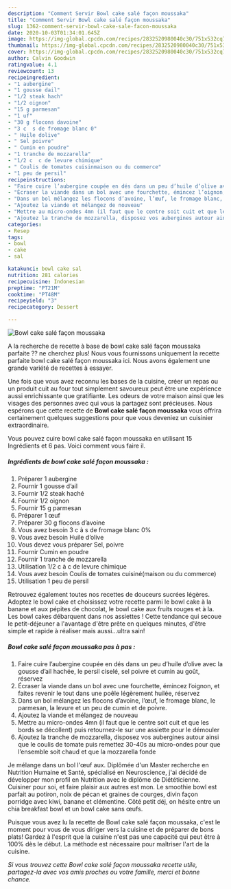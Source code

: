 ```yaml
---
description: "Comment Servir Bowl cake salé façon moussaka"
title: "Comment Servir Bowl cake salé façon moussaka"
slug: 1362-comment-servir-bowl-cake-sale-facon-moussaka
date: 2020-10-03T01:34:01.645Z
image: https://img-global.cpcdn.com/recipes/2832520980040c30/751x532cq70/bowl-cake-sale-facon-moussaka-photo-principale-de-la-recette.jpg
thumbnail: https://img-global.cpcdn.com/recipes/2832520980040c30/751x532cq70/bowl-cake-sale-facon-moussaka-photo-principale-de-la-recette.jpg
cover: https://img-global.cpcdn.com/recipes/2832520980040c30/751x532cq70/bowl-cake-sale-facon-moussaka-photo-principale-de-la-recette.jpg
author: Calvin Goodwin
ratingvalue: 4.1
reviewcount: 13
recipeingredient:
- "1 aubergine"
- "1 gousse dail"
- "1/2 steak hach"
- "1/2 oignon"
- "15 g parmesan"
- "1 uf"
- "30 g flocons davoine"
- "3 c  s de fromage blanc 0"
- " Huile dolive"
- " Sel poivre"
- " Cumin en poudre"
- "1 tranche de mozzarella"
- "1/2 c  c de levure chimique"
- " Coulis de tomates cuisinmaison ou du commerce"
- "1 peu de persil"
recipeinstructions:
- "Faire cuire l’aubergine coupée en dés dans un peu d’huile d’olive avec la gousse d’ail hachée, le persil ciselé, sel poivre et cumin au goût, réservez"
- "Écraser la viande dans un bol avec une fourchette, émincez l’oignon, et faites revenir le tout dans une poêle légèrement huilée, réservez"
- "Dans un bol mélangez les flocons d’avoine, l’œuf, le fromage blanc, le parmesan, la levure et un peu de cumin et de poivre."
- "Ajoutez la viande et mélangez de nouveau"
- "Mettre au micro-ondes 4mn (il faut que le centre soit cuit et que les bords se décollent) puis retournez-le sur une assiette pour le démouler"
- "Ajoutez la tranche de mozzarella, disposez vos aubergines autour ainsi que le coulis de tomate puis remettez 30-40s au micro-ondes pour que l’ensemble soit chaud et que la mozzarella fonde"
categories:
- Resep
tags:
- bowl
- cake
- sal

katakunci: bowl cake sal 
nutrition: 281 calories
recipecuisine: Indonesian
preptime: "PT21M"
cooktime: "PT48M"
recipeyield: "3"
recipecategory: Dessert

---
```



![Bowl cake salé façon moussaka](https://img-global.cpcdn.com/recipes/2832520980040c30/751x532cq70/bowl-cake-sale-facon-moussaka-photo-principale-de-la-recette.jpg)

A la recherche de recette à base de bowl cake salé façon moussaka parfaite ?? ne cherchez plus! Nous vous fournissons uniquement la recette parfaite bowl cake salé façon moussaka ici. Nous avons également une grande variété de recettes à essayer.

Une fois que vous avez reconnu les bases de la cuisine, créer un repas ou un produit cuit au four tout simplement savoureux peut être une expérience aussi enrichissante que gratifiante. Les odeurs de votre maison ainsi que les visages des personnes avec qui vous la partagez sont précieuses. Nous espérons que cette recette de <strong> Bowl cake salé façon moussaka </strong> vous offrira certainement quelques suggestions pour que vous deveniez un cuisinier extraordinaire.

<!--inarticleads1-->

Vous pouvez cuire bowl cake salé façon moussaka en utilisant 15 Ingrédients et 6 pas. Voici comment vous faire il.

##### Ingrédients de bowl cake salé façon moussaka :

1. Préparer 1 aubergine
1. Fournir 1 gousse d’ail
1. Fournir 1/2 steak haché
1. Fournir 1/2 oignon
1. Fournir 15 g parmesan
1. Préparer 1 œuf
1. Préparer 30 g flocons d’avoine
1. Vous avez besoin 3 c à s de fromage blanc 0%
1. Vous avez besoin  Huile d’olive
1. Vous devez vous préparer  Sel, poivre
1. Fournir  Cumin en poudre
1. Fournir 1 tranche de mozzarella
1. Utilisation 1/2 c à c de levure chimique
1. Vous avez besoin  Coulis de tomates cuisiné(maison ou du commerce)
1. Utilisation 1 peu de persil


Retrouvez également toutes nos recettes de douceurs sucrées légères. Adoptez le bowl cake et choisissez votre recette parmi le bowl cake à la banane et aux pépites de chocolat, le bowl cake aux fruits rouges et à la. Les bowl cakes débarquent dans nos assiettes ! Cette tendance qui secoue le petit-déjeuner a l&#39;avantage d&#39;être prête en quelques minutes, d&#39;être simple et rapide à réaliser mais aussi…ultra sain! 

<!--inarticleads2-->

##### Bowl cake salé façon moussaka pas à pas :

1. Faire cuire l’aubergine coupée en dés dans un peu d’huile d’olive avec la gousse d’ail hachée, le persil ciselé, sel poivre et cumin au goût, réservez
1. Écraser la viande dans un bol avec une fourchette, émincez l’oignon, et faites revenir le tout dans une poêle légèrement huilée, réservez
1. Dans un bol mélangez les flocons d’avoine, l’œuf, le fromage blanc, le parmesan, la levure et un peu de cumin et de poivre.
1. Ajoutez la viande et mélangez de nouveau
1. Mettre au micro-ondes 4mn (il faut que le centre soit cuit et que les bords se décollent) puis retournez-le sur une assiette pour le démouler
1. Ajoutez la tranche de mozzarella, disposez vos aubergines autour ainsi que le coulis de tomate puis remettez 30-40s au micro-ondes pour que l’ensemble soit chaud et que la mozzarella fonde


Je mélange dans un bol l&#39;œuf aux. Diplômée d&#39;un Master recherche en Nutrition Humaine et Santé, spécialisé en Neuroscience, j&#39;ai décidé de développer mon profil en Nutrition avec le diplôme de Diététicienne. Cuisiner pour soi, et faire plaisir aux autres est mon. Le smoothie bowl est parfait au potiron, noix de pécan et graines de courges, divin façon porridge avec kiwi, banane et clémentine. Côté petit déj, on hésite entre un chia breakfast bowl et un bowl cake sans œufs. 

<!--inarticleads1-->

<p>
Puisque vous avez lu la recette de Bowl cake salé façon moussaka, c'est le moment pour vous de vous diriger vers la cuisine et de préparer de bons plats! Gardez à l'esprit que la cuisine n'est pas une capacité qui peut être à 100% dès le début. La méthode est nécessaire pour maîtriser l'art de la cuisine.
</p>

<p>
<i>Si vous trouvez cette Bowl cake salé façon moussaka recette utile, partagez-la avec vos amis proches ou votre famille, merci et bonne chance.</i>
</p>
